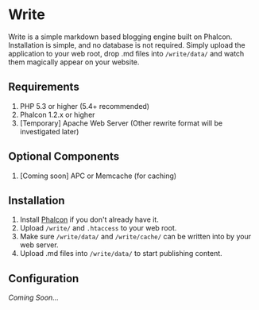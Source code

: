 Write
=====

Write is a simple markdown based blogging engine built on Phalcon. Installation is simple, and no database is not
required. Simply upload the application to your web root, drop .md files into `/write/data/` and watch them
magically appear on your website.

Requirements
------------

1. PHP 5.3 or higher (5.4+ recommended)
1. Phalcon 1.2.x or higher
1. [Temporary] Apache Web Server (Other rewrite format will be investigated later)

Optional Components
-------------------

1. [Coming soon] APC or Memcache (for caching)

Installation
------------

1. Install [Phalcon](http://www.phalconphp.com/) if you don't already have it.
1. Upload `/write/` and `.htaccess` to your web root.
1. Make sure `/write/data/` and `/write/cache/` can be written into by your web server.
1. Upload .md files into `/write/data/` to start publishing content.

Configuration
-------------
_Coming Soon..._

